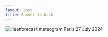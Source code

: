 ```yaml
---
layout: post
title: Summer is back
---
```


![Heatforecast meteogram Paris 27 July 2024](https://heatforecast.github.io/images/paris_2024072700.png)